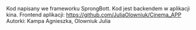Kod napisany we frameworku SprongBott. Kod jest backendem w aplikacji kina.
Frontend aplikacji: https://github.com/JuliaOlowniuk/Cinema_APP
Autorki: Kampa Agnieszka, Olowniuk Julia
